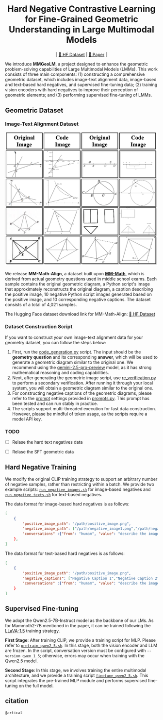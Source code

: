 <div align='middle'>
<h1>Hard Negative Contrastive Learning for Fine-Grained Geometric Understanding in Large Multimodal Models</h1h1>

<h3></h3>

| [🤗 HF Dataset](https://huggingface.co/datasets/THU-KEG/MM-Math-Align) |
[📃 Paper]() |
</div>

We introduce **MMGeoLM**, a project designed to enhance the geometric problem-solving capabilities of Large Multimodal Models (LMMs). This work consists of three main components: (1) constructing a comprehensive geometric dataset, which includes image-text alignment data, image-based and text-based hard negatives, and supervised fine-tuning data; (2) training vision encoders with hard negatives to improve their perception of geometric elements; and (3) performing supervised fine-tuning of LMMs.


## Geometric Dataset

### Image-Text Alignment Dataset

<p align="center">
  <img src="./Image_text_align.png" alt="PDF Example Image" width="600"/>
</p>




We release **MM-Math-Align**, a dataset built upon [**MM-Math**](https://huggingface.co/datasets/THU-KEG/MM_Math), which is derived from actual geometry questions used in middle school exams. Each sample contains the original geometric diagram, a Python script's image that approximately reconstructs the original diagram, a caption describing the positive image, 10 negative Python script images generated based on the positive image, and 10 corresponding negative captions. The dataset consists of a total of 4,021 samples.

The Hugging Face dataset download link for MM-Math-Align: [🤗 HF Dataset](https://huggingface.co/datasets/THU-KEG/MM-Math-Align)

### Dataset Construction Script


If you want to construct your own image-text alignment data for your geometry dataset, you can follow the steps below:

1. First, run the [code_generation.py](./Hard_Negatives_Construction/code_generation.py) script. The input should be the **geometry question** and its corresponding **answer**, which will be used to generate a geometric diagram similar to the original one. We recommend using the [gemini-2.5-pro-preview](https://deepmind.google/models/gemini/pro/?_gl=1*1sm6xx9*_up*MQ..*_ga*MTYwMzEzNjI5Ni4xNzQ4MDg3NjY1*_ga_LS8HVHCNQ0*czE3NDgwODc2NjQkbzEkZzAkdDE3NDgwODc2NjQkajAkbDAkaDA.) model, as it has strong mathematical reasoning and coding capabilities.
2. Next, after generating the geometric image script, use [re_verification.py](./Hard_Negatives_Construction/re_verification.py) to perform a secondary verification. After running it through your local system, you will obtain a geometric diagram similar to the original one.
3. For constructing negative captions of the geometric diagrams, please refer to the [prompt](./Hard_Negatives_Construction/promts.py) settings provided in [prompts.py](./Hard_Negatives_Construction/promts.py). This prompt has been tested and can run stably in practice.
4. The scripts support multi-threaded execution for fast data construction. However, please be mindful of token usage, as the scripts require a model API key.
### TODO

- [ ] Relase the hard text negatives data
- [ ] Relase the SFT geometric data



## Hard Negative Training

We modify the original CLIP training strategy to support  an arbitrary number of negative samples, rather than restricting within a batch. We provide two example scripts: [`run_negative_images.sh`](./Hard_Negative_Training/scripts/run_negative_images.sh) for image-based negatives and [`run_negative_texts.sh`](./Hard_Negative_Training/scripts/run_negative_text.sh) for text-based negatives.


The data format for image-based hard negatives is as follows:
```json
[
    {
        "positive_image_path": "/path/positive_image.png",
        "negative_image_path": ["/path/negative_image1.png","/path/negative_image2.png"], 
        "conversations" :{"from": "humam", "value": "describe the image"}, {"from": "gpt", "value": "Positive Caption."}
    },
]
```
The data format for text-based hard negatives is as follows:
```json
[
    {
        "positive_image_path": "/path/positive_image.png", 
        "negative_captions": ["Negative Caption 1","Negative Caption 2"],
        "conversations" :{"from": "humam", "value": "describe the image"}, {"from": "gpt", "value": "positive captions"} 
    }
]
```



## Supervised Fine-tuning

We adopt the Qwen2.5-7B-Instruct model as the backbone of our LMs. As for Mammoth2-7B mentioned in the paper, it can be trained following the [LLaVA-1.5](https://github.com/haotian-liu/LLaVA) training strategy.

**First Stage**: After training CLIP, we provide a training script for MLP. Please refer to [`pretrain_qwen2_5.sh`](./LLaVA-NeXT-Qwen2_5/scripts/pretrain_qwen2_5.sh). In this stage, both the vision encoder and LLM are frozen. In the script, conversation version must be configured with `--version qwen_1_5`; otherwise, errors may occur when training with the Qwen2.5 model.

**Second Stage**: In this stage, we involves training the entire multimodal architecture,  and we provide a training script [`finetune_qwen2_5.sh`](./LLaVA-NeXT-Qwen2_5/scripts/finetune_qwen2_5.sh). This script integrates the pre-trained MLP module and performs supervised fine-tuning on the full model.
## citation
```
@artical 
```







